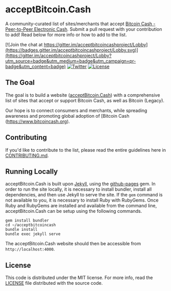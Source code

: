 acceptBitcoin.Cash
==================

A community-curated list of sites/merchants that accept [Bitcoin Cash - Peer-to-Peer Electronic Cash](https://www.bitcoincash.org). Submit a pull request with your contribution to add! Read below for more info or how to add to the list.

[![Join the chat at https://gitter.im/acceptbitcoincashproject/Lobby](https://badges.gitter.im/acceptbitcoincashproject/Lobby.svg)](https://gitter.im/acceptbitcoincashproject/Lobby?utm_source=badge&utm_medium=badge&utm_campaign=pr-badge&utm_content=badge)
[![Twitter](https://img.shields.io/badge/Twitter-@useBitcoinCash-blue.svg)](https://twitter.com/useBitcoinCash)
[![License](https://img.shields.io/badge/license-mit-blue.svg?style=flat)](/LICENSE)

## The Goal

The goal is to build a website ([acceptBitcoin.Cash](http://acceptbitcoin.cash)) with a comprehensive list of sites that accept or support Bitcoin Cash, as well as Bitcoin (Legacy).

Our hope is to connect consumers and merchants, while spreading awareness and promoting global adoption of [Bitcoin Cash (https://www.bitcoincash.org). 

## Contributing

If you'd like to contribute to the list, please read the entire guidelines here in
[CONTRIBUTING.md][contrib].

## Running Locally

acceptBitcoin.Cash is built upon [Jekyll](https://jekyllrb.com/), using the [github-pages](https://github.com/github/pages-gem) gem.
In order to run the site locally, it is necessary to install bundler, install all dependencies, and then use Jekyll to serve
the site. If the `gem` command is not available to you, it is necessary to install Ruby with RubyGems.
Once Ruby and RubyGems are installed and available from the command line, acceptBitcoin.Cash can be setup using the following commands.

```
gem install bundler
cd ~/acceptbitcoincash
bundle install
bundle exec jekyll serve
```

The acceptBitcoin.Cash website should then be accessible from `http://localhost:4000`.

## License

This code is distributed under the MIT license. For more info, read the
[LICENSE][license] file distributed with the source code.

[contrib]: /CONTRIBUTING.md
[license]: /LICENSE
